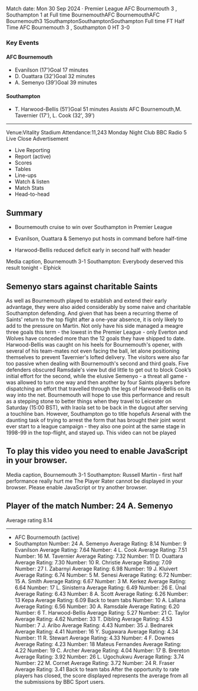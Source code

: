 Match date: Mon 30 Sep 2024
‧
Premier League
AFC Bournemouth 3 , Southampton 1 at Full time
BournemouthAFC BournemouthAFC Bournemouth3
1SouthamptonSouthamptonSouthampton
Full time
FT
Half Time AFC Bournemouth 3 , Southampton 0
HT 3-0
### Key Events
#### AFC Bournemouth
-   Evanilson (17')Goal 17 minutes
-   D. Ouattara (32')Goal 32 minutes
-   A. Semenyo (39')Goal 39 minutes
#### Southampton
-   T. Harwood-Bellis (51')Goal 51 minutes
Assists
AFC Bournemouth,M. Tavernier (17'), L. Cook (32', 39')
___
Venue:Vitality Stadium
Attendance:11,243
Monday Night Club
BBC Radio 5 Live
Close
Advertisement
-   Live Reporting
-   Report (active)
-   Scores
-   Tables
-   Line-ups
-   Watch & listen
-   Match Stats
-   Head-to-head
## Summary
-   Bournemouth cruise to win over Southampton in Premier League
    
-   Evanilson, Ouattara & Semenyo put hosts in command before half-time
    
-   Harwood-Bellis reduced deficit early in second half with header
    
Media caption,
Bournemouth 3-1 Southampton: Everybody deserved this result tonight - Elphick
## Semenyo stars against charitable Saints
As well as Bournemouth played to establish and extend their early advantage, they were also aided considerably by some naive and charitable Southampton defending.
And given that has been a recurring theme of Saints' return to the top flight after a one-year absence, it is only likely to add to the pressure on Martin.
Not only have his side managed a meagre three goals this term - the lowest in the Premier League - only Everton and Wolves have conceded more than the 12 goals they have shipped to date.
Harwood-Bellis was caught on his heels for Bournemouth's opener, with several of his team-mates not even facing the ball, let alone positioning themselves to prevent Tavernier's lofted delivery.
The visitors were also far too passive when dealing with Bournemouth's second and third goals.
Five defenders obscured Ramsdale's view but did little to get out to block Cook’s initial effort for the second, while the elusive Semenyo - a threat all game - was allowed to turn one way and then another by four Saints players before dispatching an effort that travelled through the legs of Harwood-Bellis on its way into the net.
Bournemouth will hope to use this performance and result as a stepping stone to better things when they travel to Leicester on Saturday (15:00 BST), with Iraola set to be back in the dugout after serving a touchline ban.
However, Southampton go to title hopefuls Arsenal with the daunting task of trying to arrest the form that has brought their joint worst ever start to a league campaign - they also one point at the same stage in 1998-99 in the top-flight, and stayed up.
This video can not be played
## To play this video you need to enable JavaScript in your browser.
Media caption,
Bournemouth 3-1 Southampton: Russell Martin - first half performance really hurt me
The Player Rater cannot be displayed in your browser. Please enable JavaScript or try another browser.
## Player of the match Number: 24 A. Semenyo
Average rating 8.14
___
-   AFC Bournemouth (active)
-   Southampton
Number: 24 A. Semenyo
Average Rating: 8.14
Number: 9 Evanilson
Average Rating: 7.64
Number: 4 L. Cook
Average Rating: 7.51
Number: 16 M. Tavernier
Average Rating: 7.32
Number: 11 D. Ouattara
Average Rating: 7.30
Number: 10 R. Christie
Average Rating: 7.09
Number: 27 I. Zabarnyi
Average Rating: 6.98
Number: 19 J. Kluivert
Average Rating: 6.74
Number: 5 M. Senesi
Average Rating: 6.72
Number: 15 A. Smith
Average Rating: 6.67
Number: 3 M. Kerkez
Average Rating: 6.64
Number: 17 L. Sinisterra
Average Rating: 6.49
Number: 26 E. Ünal
Average Rating: 6.43
Number: 8 A. Scott
Average Rating: 6.26
Number: 13 Kepa
Average Rating: 6.09
Back to team tabs
Number: 10 A. Lallana
Average Rating: 6.56
Number: 30 A. Ramsdale
Average Rating: 6.20
Number: 6 T. Harwood-Bellis
Average Rating: 5.27
Number: 21 C. Taylor
Average Rating: 4.62
Number: 33 T. Dibling
Average Rating: 4.53
Number: 7 J. Aribo
Average Rating: 4.43
Number: 35 J. Bednarek
Average Rating: 4.41
Number: 16 Y. Sugawara
Average Rating: 4.34
Number: 11 R. Stewart
Average Rating: 4.33
Number: 4 F. Downes
Average Rating: 4.23
Number: 18 Mateus Fernandes
Average Rating: 4.22
Number: 19 C. Archer
Average Rating: 4.04
Number: 17 B. Brereton
Average Rating: 3.92
Number: 26 L. Ugochukwu
Average Rating: 3.74
Number: 22 M. Cornet
Average Rating: 3.72
Number: 24 R. Fraser
Average Rating: 3.41
Back to team tabs
After the opportunity to rate players has closed, the score displayed represents the average from all the submissions by BBC Sport users.